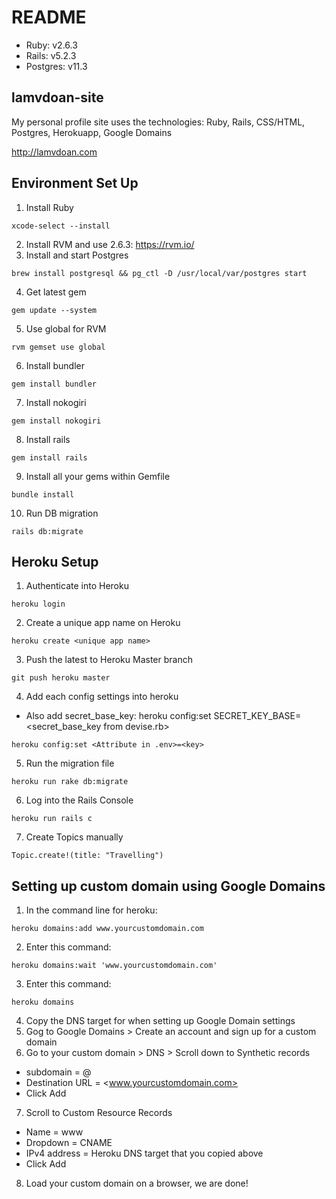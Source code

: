 # README
* Ruby: v2.6.3
* Rails: v5.2.3
* Postgres: v11.3

## lamvdoan-site
My personal profile site uses the technologies: Ruby, Rails, CSS/HTML, Postgres, Herokuapp, Google Domains

http://lamvdoan.com


## Environment Set Up
1. Install Ruby
```
xcode-select --install
```
2. Install RVM and use 2.6.3: https://rvm.io/
3. Install and start Postgres
```
brew install postgresql && pg_ctl -D /usr/local/var/postgres start
```
4. Get latest gem
```
gem update --system
```
5. Use global for RVM
```
rvm gemset use global
```
6. Install bundler
```
gem install bundler
```
7. Install nokogiri
```
gem install nokogiri
```
8. Install rails
```
gem install rails
```
9. Install all your gems within Gemfile
```
bundle install
```
10. Run DB migration
```
rails db:migrate
```


## Heroku Setup
1. Authenticate into Heroku
```
heroku login
```
2. Create a unique app name on Heroku
```
heroku create <unique app name>
```
3. Push the latest to Heroku Master branch
```
git push heroku master
```
4. Add each config settings into heroku
* Also add secret_base_key: heroku config:set SECRET_KEY_BASE=<secret_base_key from devise.rb>
```
heroku config:set <Attribute in .env>=<key>
```
5. Run the migration file
```
heroku run rake db:migrate
```
6. Log into the Rails Console
```
heroku run rails c
```
7. Create Topics manually
```rails
Topic.create!(title: "Travelling")
```

## Setting up custom domain using Google Domains
1. In the command line for heroku: 
```
heroku domains:add www.yourcustomdomain.com
```
2. Enter this command: 
```
heroku domains:wait 'www.yourcustomdomain.com'
```
3. Enter this command: 
```
heroku domains
```
4. Copy the DNS target for when setting up Google Domain settings
5. Gog to Google Domains > Create an account and sign up for a custom domain
6. Go to your custom domain > DNS > Scroll down to Synthetic records
* subdomain = @
* Destination URL = <www.yourcustomdomain.com>
* Click Add
7. Scroll to Custom Resource Records
* Name = www
* Dropdown = CNAME
* IPv4 address = Heroku DNS target that you copied above
* Click Add
8. Load your custom domain on a browser, we are done!
